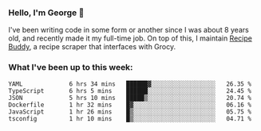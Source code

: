 ### Hello, I'm George 👋

I've been writing code in some form or another since I was about 8 years old, and recently made it my full-time job. On top of this, I maintain [Recipe Buddy](https://github.com/georgegebbett/recipe-buddy), a recipe scraper that interfaces with Grocy.  

<!--
**georgegebbett/georgegebbett** is a ✨ _special_ ✨ repository because its `README.md` (this file) appears on your GitHub profile.

Here are some ideas to get you started:

- 🔭 I’m currently working on ...
- 🌱 I’m currently learning ...
- 👯 I’m looking to collaborate on ...
- 🤔 I’m looking for help with ...
- 💬 Ask me about ...
- 📫 How to reach me: ...
- 😄 Pronouns: ...
- ⚡ Fun fact: ...
-->

### What I've been up to this week:
<!--START_SECTION:waka-->

```text
YAML             6 hrs 34 mins   ██████▓░░░░░░░░░░░░░░░░░░   26.35 %
TypeScript       6 hrs 5 mins    ██████░░░░░░░░░░░░░░░░░░░   24.45 %
JSON             5 hrs 10 mins   █████▒░░░░░░░░░░░░░░░░░░░   20.74 %
Dockerfile       1 hr 32 mins    █▓░░░░░░░░░░░░░░░░░░░░░░░   06.16 %
JavaScript       1 hr 26 mins    █▒░░░░░░░░░░░░░░░░░░░░░░░   05.75 %
tsconfig         1 hr 10 mins    █▒░░░░░░░░░░░░░░░░░░░░░░░   04.71 %
```

<!--END_SECTION:waka-->
